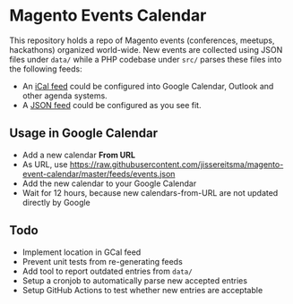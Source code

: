 # Magento Events Calendar
This repository holds a repo of Magento events (conferences, meetups,
hackathons) organized world-wide. New events are collected using JSON
files under `data/` while a PHP codebase under `src/` parses these files
into the following feeds:

- An [iCal feed](https://raw.githubusercontent.com/jissereitsma/magento-event-calendar/master/feeds/events.ics) could be configured into Google Calendar, Outlook and other agenda systems.
- A [JSON feed](https://raw.githubusercontent.com/jissereitsma/magento-event-calendar/master/feeds/events.json) could be configured as you see fit.

## Usage in Google Calendar
- Add a new calendar **From URL**
- As URL, use https://raw.githubusercontent.com/jissereitsma/magento-event-calendar/master/feeds/events.json
- Add the new calendar to your Google Calendar
- Wait for 12 hours, because new calendars-from-URL are not updated directly by Google

## Todo
- Implement location in GCal feed
- Prevent unit tests from re-generating feeds
- Add tool to report outdated entries from `data/` 
- Setup a cronjob to automatically parse new accepted entries
- Setup GitHub Actions to test whether new entries are acceptable
